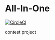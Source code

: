 # All-In-One

[![CircleCI](https://circleci.com/gh/skydoves/All-In-One.svg?style=svg)](https://circleci.com/gh/skydoves/All-In-One)

contest project

